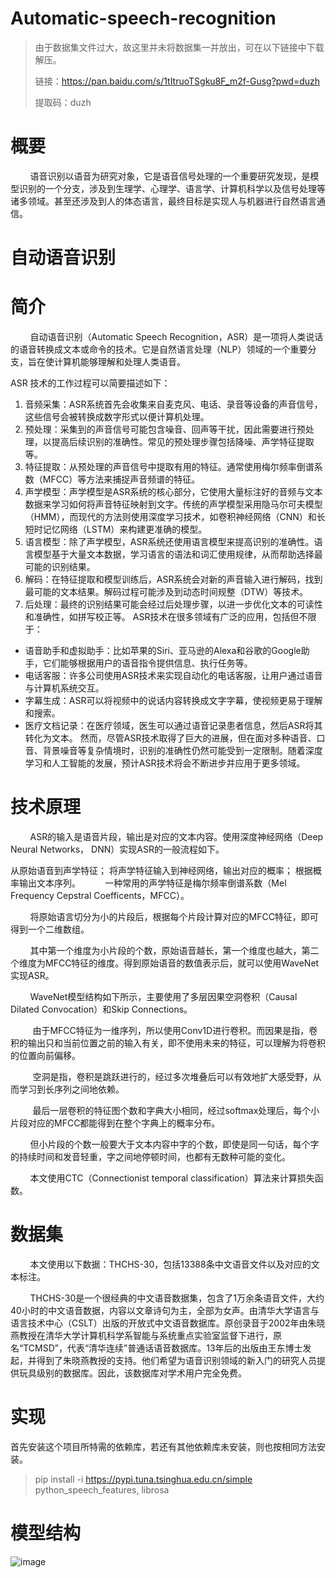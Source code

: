 # Automatic-speech-recognition
> 由于数据集文件过大，故这里并未将数据集一并放出，可在以下链接中下载解压。
>
> 链接：https://pan.baidu.com/s/1tItruoTSgku8F_m2f-Gusg?pwd=duzh 
>
>  提取码：duzh

# 概要
        语音识别以语音为研究对象，它是语音信号处理的一个重要研究发现，是模型识别的一个分支，涉及到生理学、心理学、语言学、计算机科学以及信号处理等诸多领域。甚至还涉及到人的体态语言，最终目标是实现人与机器进行自然语言通信。

# 自动语音识别
# 简介
        自动语音识别（Automatic Speech Recognition，ASR）是一项将人类说话的语音转换成文本或命令的技术。它是自然语言处理（NLP）领域的一个重要分支，旨在使计算机能够理解和处理人类语音。

ASR 技术的工作过程可以简要描述如下：
1. 音频采集：ASR系统首先会收集来自麦克风、电话、录音等设备的声音信号，这些信号会被转换成数字形式以便计算机处理。
2. 预处理：采集到的声音信号可能包含噪音、回声等干扰，因此需要进行预处理，以提高后续识别的准确性。常见的预处理步骤包括降噪、声学特征提取等。
3. 特征提取：从预处理的声音信号中提取有用的特征。通常使用梅尔频率倒谱系数（MFCC）等方法来捕捉声音频谱的特征。
4. 声学模型：声学模型是ASR系统的核心部分，它使用大量标注好的音频与文本数据来学习如何将声音特征映射到文字。传统的声学模型采用隐马尔可夫模型（HMM），而现代的方法则使用深度学习技术，如卷积神经网络（CNN）和长短时记忆网络（LSTM）来构建更准确的模型。
5. 语言模型：除了声学模型，ASR系统还使用语言模型来提高识别的准确性。语言模型基于大量文本数据，学习语言的语法和词汇使用规律，从而帮助选择最可能的识别结果。
6. 解码：在特征提取和模型训练后，ASR系统会对新的声音输入进行解码，找到最可能的文本结果。解码过程可能涉及到动态时间规整（DTW）等技术。
7. 后处理：最终的识别结果可能会经过后处理步骤，以进一步优化文本的可读性和准确性，如拼写校正等。
ASR技术在很多领域有广泛的应用，包括但不限于：

- 语音助手和虚拟助手：比如苹果的Siri、亚马逊的Alexa和谷歌的Google助手，它们能够根据用户的语音指令提供信息、执行任务等。
- 电话客服：许多公司使用ASR技术来实现自动化的电话客服，让用户通过语音与计算机系统交互。
- 字幕生成：ASR可以将视频中的说话内容转换成文字字幕，使视频更易于理解和搜索。
- 医疗文档记录：在医疗领域，医生可以通过语音记录患者信息，然后ASR将其转化为文本。
然而，尽管ASR技术取得了巨大的进展，但在面对多种语音、口音、背景噪音等复杂情境时，识别的准确性仍然可能受到一定限制。随着深度学习和人工智能的发展，预计ASR技术将会不断进步并应用于更多领域。

# 技术原理
        ASR的输入是语音片段，输出是对应的文本内容。使用深度神经网络（Deep Neural Networks， DNN）实现ASR的一般流程如下。



从原始语音到声学特征；
将声学特征输入到神经网络，输出对应的概率；
根据概率输出文本序列。 
        一种常用的声学特征是梅尔频率倒谱系数（Mel Frequency Cepstral Coefficents，MFCC）。

        将原始语言切分为小的片段后，根据每个片段计算对应的MFCC特征，即可得到一个二维数组。

        其中第一个维度为小片段的个数，原始语音越长，第一个维度也越大，第二个维度为MFCC特征的维度。得到原始语音的数值表示后，就可以使用WaveNet实现ASR。

        WaveNet模型结构如下所示，主要使用了多层因果空洞卷积（Causal Dilated Convocation）和Skip Connections。



         由于MFCC特征为一维序列，所以使用Conv1D进行卷积。而因果是指，卷积的输出只和当前位置之前的输入有关，即不使用未来的特征，可以理解为将卷积的位置向前偏移。


         空洞是指，卷积是跳跃进行的，经过多次堆叠后可以有效地扩大感受野，从而学习到长序列之间地依赖。

         最后一层卷积的特征图个数和字典大小相同，经过softmax处理后，每个小片段对应的MFCC都能得到在整个字典上的概率分布。

        但小片段的个数一般要大于文本内容中字的个数，即使是同一句话，每个字的持续时间和发音轻重，字之间地停顿时间，也都有无数种可能的变化。

        本文使用CTC（Connectionist temporal classification）算法来计算损失函数。

# 数据集
        本文使用以下数据：THCHS-30，包括13388条中文语音文件以及对应的文本标注。

        THCHS-30是一个很经典的中文语音数据集，包含了1万余条语音文件，大约40小时的中文语音数据，内容以文章诗句为主，全部为女声。由清华大学语言与语言技术中心（CSLT）出版的开放式中文语音数据库。原创录音于2002年由朱晓燕教授在清华大学计算机科学系智能与系统重点实验室监督下进行，原名“TCMSD”，代表“清华连续”普通话语音数据库。13年后的出版由王东博士发起，并得到了朱晓燕教授的支持。他们希望为语音识别领域的新入门的研究人员提供玩具级别的数据库。因此，该数据库对学术用户完全免费。       

#  实现
首先安装这个项目所特需的依赖库，若还有其他依赖库未安装，则也按相同方法安装。 

> pip install -i https://pypi.tuna.tsinghua.edu.cn/simple python_speech_features, librosa

# 模型结构
![image](https://github.com/0911duzhou/Automatic-speech-recognition/assets/117915054/ee62945d-45e3-41ad-a39b-cc8f2914a1a5)



​
